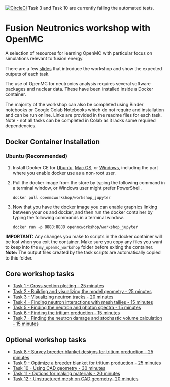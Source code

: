 
[![CircleCI](https://circleci.com/gh/ukaea/openmc_workshop.svg?style=svg)](https://circleci.com/gh/ukaea/openmc_workshop) Task 3 and Task 10  are currently failing the automated tests.

# Fusion Neutronics workshop with OpenMC
A selection of resources for learning OpenMC with particular focus on simulations relevant to fusion energy.

There are a few [slides](https://slides.com/openmc_workshop/neutronics_workshop) that introduce the workshop and show the expected outputs of each task.

The use of OpenMC for neutronics analysis requires several software packages and nuclear data. These have been installed inside a Docker container.

The majority of the workshop can also be completed using Binder notebooks or Google Colab Notebooks which do not require and installation and can be run online. Links are provided in the readme files for each task. Note - not all tasks can be completed in Colab as it lacks some required dependencies.

## Docker Container Installation

### Ubuntu (Recommended)

1. Install Docker CE for [Ubuntu](https://docs.docker.com/install/linux/docker-ce/ubuntu/), [Mac OS](https://store.docker.com/editions/community/docker-ce-desktop-mac), or [Windows](https://hub.docker.com/editions/community/docker-ce-desktop-windows), including the part where you enable docker use as a non-root user.

2. Pull the docker image from the store by typing the following command in a terminal window, or Windows user might prefer PowerShell.

    ```docker pull openmcworkshop/workshop_jupyter```

3. Now that you have the docker image you can enable graphics linking between your os and docker, and then run the docker container by typing the following commands in a terminal window.

    ```docker run -p 8888:8888 openmcworkshop/workshop_jupyter```


**IMPORTANT:** Any changes you make to scripts in the docker container will be lost when you exit the container. Make sure you copy any files you want to keep into the ```my_openmc_workshop``` folder before exiting the container. **Note:** The output files created by the task scripts are automatically copied to this folder.

## Core workshop tasks

- [Task 1 - Cross section plotting - 25 minutes](https://github.com/ukaea/openmc_workshop/tree/master/tasks/task_1)
- [Task 2 - Building and visualizing the model geometry - 25 minutes](https://github.com/ukaea/openmc_workshop/tree/master/tasks/task_2)
- [Task 3 - Visualizing neutron tracks - 20 minutes](https://github.com/ukaea/openmc_workshop/tree/master/tasks/task_3)
- [Task 4 - Finding neutron interactions with mesh tallies - 15 minutes](https://github.com/ukaea/openmc_workshop/tree/master/tasks/task_4)
- [Task 5 - Finding the neutron and photon spectra - 15 minutes](https://github.com/ukaea/openmc_workshop/tree/master/tasks/task_5)
- [Task 6 - Finding the tritium production - 15 minutes](https://github.com/ukaea/openmc_workshop/tree/master/tasks/task_6)
- [Task 7 - Finding the neutron damage and stochastic volume calculation - 15 minutes](https://github.com/ukaea/openmc_workshop/tree/master/tasks/task_7)

## Optional workshop tasks

- [Task 8 - Survey breeder blanket designs for tritium production - 25 minutes](https://github.com/ukaea/openmc_workshop/tree/master/tasks/task_8)
- [Task 9 - Optimize a breeder blanket for tritium production - 25 minutes](https://github.com/ukaea/openmc_workshop/tree/master/tasks/task_9)
- [Task 10 - Using CAD geometry - 30 minutes](https://github.com/ukaea/openmc_workshop/tree/master/tasks/task_10)
- [Task 11 - Options for making materials - 20 minutes](https://github.com/ukaea/openmc_workshop/tree/master/tasks/task_11)
- [Task 12 - Unstructured mesh on CAD geometry- 20 minutes](https://github.com/ukaea/openmc_workshop/tree/master/tasks/task_12)

&ensp;
